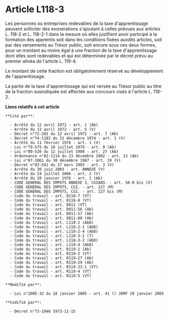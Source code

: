 # Article L118-3

Les personnes ou entreprises redevables de la taxe d'apprentissage peuvent solliciter des exonérations s'ajoutant à celles
prévues aux articles L. 118-2 et L. 118-2-1 dans la mesure où elles justifient avoir participé à la formation des apprentis
soit dans les conditions fixées auxdits articles, soit par des versements au Trésor public, soit encore sous ces deux formes,
pour un montant au moins égal à une fraction de la taxe d'apprentissage dont elles sont redevables et qui est déterminée par
le décret prévu au premier alinéa de l'article L. 119-4.

Le montant de cette fraction est obligatoirement réservé au développement de l'apprentissage.

La partie de la taxe d'apprentissage qui est versée au Trésor public au titre de la fraction susindiquée est affectée aux
concours visés à l'article L. 118-2.

**Liens relatifs à cet article**

	**Cité par**:

	  - Arrêté du 12 avril 1972 - art. 1 (Ab)
	  - Arrêté du 12 avril 1972 - art. 5 (V)
	  - Décret n°72-283 du 12 avril 1972 - art. 7 (Ab)
	  - Décret n°74-1182 du 31 décembre 1974 - art. 1 (V)
	  - Arrêté du 11 février 1976 - art. 1 (V)
	  - Loi n°79-575 du 10 juillet 1979 - art. 9 (Ab)
	  - Loi n°80-526 du 12 juillet 1980 - art. 27 (Ab)
	  - Ordonnance n°82-1114 du 23 décembre 1982 - art. 13 (Ab)
	  - Loi n°87-1061 du 30 décembre 1987 - art. 19 (V)
	  - Décret n°93-541 du 27 mars 1993 - art. 3 (V)
	  - Arrêté du 30 juin 2003 - art. ANNEXE (V)
	  - Arrêté du 24 juillet 2006 - art. 2 (V)
	  - Arrêté du 20 janvier 1976 - art. 1 (Ab)
	  - CODE GENERAL DES IMPOTS ANNEXE 3, CGIAN3. - art. 50-0 bis (V)
	  - CODE GENERAL DES IMPOTS, CGI. - art. 227 (M)
	  - CODE GENERAL DES IMPOTS, CGI. - art. 227 bis (M)
	  - Code du travail - art. D118-7 (VT)
	  - Code du travail - art. D118-8 (VT)
	  - Code du travail - art. D811 (VT)
	  - Code du travail - art. D811-56 (Ab)
	  - Code du travail - art. D811-57 (Ab)
	  - Code du travail - art. D811-80 (Ab)
	  - Code du travail - art. L118-2 (AbD)
	  - Code du travail - art. L118-2-1 (AbD)
	  - Code du travail - art. L118-2-4 (AbD)
	  - Code du travail - art. L118-3-1 (T)
	  - Code du travail - art. L118-3-2 (AbD)
	  - Code du travail - art. L119-4 (AbD)
	  - Code du travail - art. R119-1 (Ab)
	  - Code du travail - art. R119-2 (VT)
	  - Code du travail - art. R119-27 (Ab)
	  - Code du travail - art. R119-29 (Ab)
	  - Code du travail - art. R119-33-1 (VT)
	  - Code du travail - art. R119-4 (VT)
	  - Code du travail - art. R119-5 (VT)

	**Modifié par**:

	  - Loi n°2005-32 du 18 janvier 2005 - art. 41 () JORF 19 janvier 2005

	**Codifié par**:

	  - Décret n°73-1046 1973-11-15
